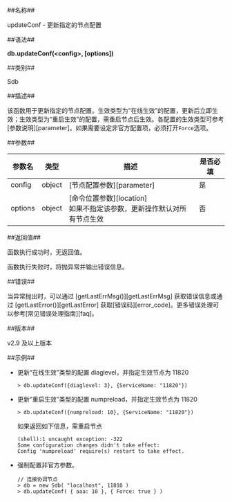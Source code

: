 ##名称##

updateConf - 更新指定的节点配置

##语法##

**db.updateConf(\<config\>, [options])**

##类别##

Sdb

##描述##

该函数用于更新指定的节点配置。生效类型为“在线生效”的配置，更新后立即生效；生效类型为“重启生效”的配置，需重启节点后生效。各配置的生效类型可参考[参数说明][parameter]。如果需要设定非官方配置项，必须打开`Force`选项。

##参数##

| 参数名 | 类型 | 描述 | 是否必填 |
| ------ | ---- | ---- | -------- |
| config | object | [节点配置参数][parameter] | 是 |
| options| object | [命令位置参数][location]<br>如果不指定该参数，更新操作默认对所有节点生效 | 否 |

##返回值##

函数执行成功时，无返回值。

函数执行失败时，将抛异常并输出错误信息。

##错误##

当异常抛出时，可以通过 [getLastErrMsg()][getLastErrMsg] 获取错误信息或通过 [getLastError()][getLastError] 获取[错误码][error_code]。更多错误处理可以参考[常见错误处理指南][faq]。

##版本##

v2.9 及以上版本

##示例##

- 更新“在线生效”类型的配置 diaglevel，并指定生效节点为 11820

    ```lang-javascript
    > db.updateConf({diaglevel: 3}, {ServiceName: "11820"})
    ```

- 更新“重启生效”类型的配置 numpreload，并指定生效节点为 11820

    ```lang-javascript
    > db.updateConf({numpreload: 10}, {ServiceName: "11820"})
    ```
    
    如果返回如下信息，需重启节点

    ```lang-javascript
    (shell):1 uncaught exception: -322
    Some configuration changes didn't take effect:
    Config 'numpreload' require(s) restart to take effect.
    ```

- 强制配置非官方参数。
	```lang-javascript
    // 连接协调节点
	> db = new Sdb( "localhost", 11810 )
	> db.updateConf( { aaa: 10 }, { Force: true } )
	```


[^_^]:
     本文使用的所有引用及链接
[getLastErrMsg]:manual/Manual/Sequoiadb_Command/Global/getLastErrMsg.md
[getLastError]:manual/Manual/Sequoiadb_Command/Global/getLastError.md
[faq]:manual/FAQ/faq_sdb.md
[error_code]:manual/Manual/Sequoiadb_error_code.md
[parameter]:manual/Distributed_Engine/Maintainance/Database_Configuration/parameter_instructions.md
[location]:manual/Manual/Sequoiadb_Command/location.md